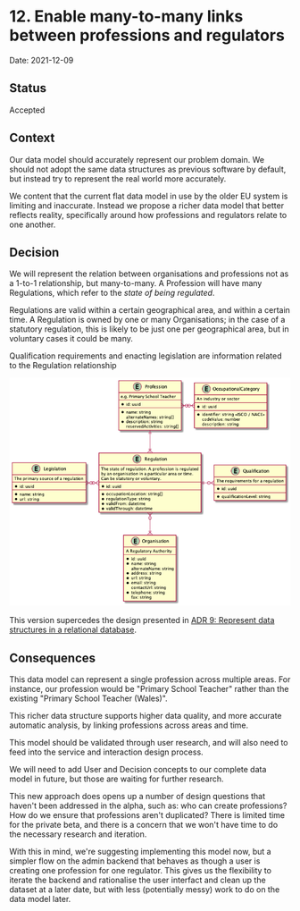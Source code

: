 # 12. Enable many-to-many links between professions and regulators

Date: 2021-12-09

## Status

Accepted

## Context

Our data model should accurately represent our problem domain. We should not adopt the same
data structures as previous software by default, but instead try to represent the real world
more accurately.

We content that the current flat data model in use by the older EU system is limiting and
inaccurate. Instead we propose a richer data model that better reflects reality, specifically
around how professions and regulators relate to one another.

## Decision

We will represent the relation between organisations and professions not as a 1-to-1 relationship,
but many-to-many. A Profession will have many Regulations, which refer to the _state of being regulated_.

Regulations are valid within a certain geographical area, and within a certain time. A Regulation is owned
by one or many Organisations; in the case of a statutory regulation, this is likely to be just one per geographical area,
but in voluntary cases it could be many.

Qualification requirements and enacting legislation are information related to the Regulation relationship

![Organisations and professions data models](/doc/architecture/diagrams/organisations-and-professions/organisations-and-professions-0012.png)

This version supercedes the design presented in [ADR 9: Represent data structures in a relational database](0009-represent-data-structures-in-a-relational-database.md).

## Consequences

This data model can represent a single profession across multiple areas. For instance, our profession would be
"Primary School Teacher" rather than the existing "Primary School Teacher (Wales)".

This richer data structure supports higher data quality, and more accurate automatic analysis, by linking professions
across areas and time.

This model should be validated through user research, and will also need to feed into the service and
interaction design process.

We will need to add User and Decision concepts to our complete data model in
future, but those are waiting for further research.

This new approach does opens up a number of design questions that haven't been addressed
in the alpha, such as: who can create professions? How do we ensure that professions
aren't duplicated? There is limited time for the private beta, and there is a
concern that we won't have time to do the necessary research and iteration.

With this in mind, we're suggesting implementing this model now, but a simpler flow
on the admin backend that behaves as though a user is creating one profession for one
regulator. This gives us the flexibility to iterate the backend and rationalise the
user interfact and clean up the dataset at a later date, but with less (potentially messy)
work to do on the data model later.
